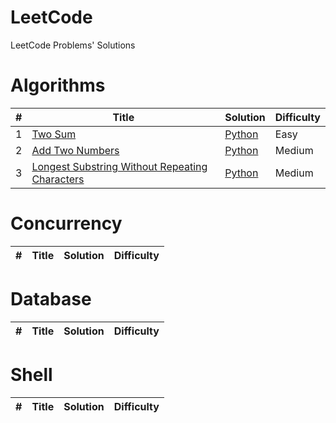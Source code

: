 # LeetCode
LeetCode Problems' Solutions

# Algorithms

| # | Title | Solution | Difficulty |
|---| ----- | -------- | ---------- |
| 1 | [Two Sum](//leetcode.com/problems/two-sum/) | [Python](./problems/algorithms/0001.py) | Easy |
| 2 | [Add Two Numbers](//leetcode.com/problems/add-two-numbers/) | [Python](./problems/algorithms/0002.py) | Medium |
| 3 | [Longest Substring Without Repeating Characters](//leetcode.com/problems/longest-substring-without-repeating-characters/) | [Python](./problems/algorithms/0003.py) | Medium |

# Concurrency

| # | Title | Solution | Difficulty |
|---| ----- | -------- | ---------- |

# Database

| # | Title | Solution | Difficulty |
|---| ----- | -------- | ---------- |

# Shell

| # | Title | Solution | Difficulty |
|---| ----- | -------- | ---------- |

